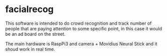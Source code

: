 # facialrecog

This software is intended to do crowd recognition and track number of people that are paying attention to some specific point, in this case it would be an ad board on the street.

The main hardware is  RaspPi3 and camera + Movidius Neural Stick and it shoud work in real time.
